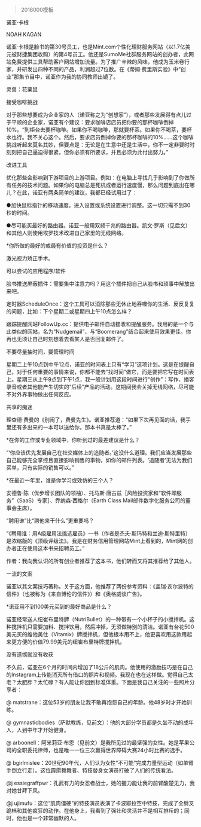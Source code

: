 # 
> 2018000模板



诺亚·卡根


NOAH KAGAN


诺亚·卡根是脸书的第30号员工，也是Mint.com个性化理财服务网站（以1.7亿美元被财捷集团收购）的第4号员工。他还是SumoMe社群服务网站的创办者，此网站免费提供工具帮助客户网站增加流量。为了推广辛辣的风味，他成为玉米卷行家，并研发出四种不同的产品，利润超过7位数。在《蒂姆·费里斯实验》中“创业”那集节目中，诺亚作为我的协同教师出镜了。

灵兽：花栗鼠


接受咖啡挑战

对于那些想要成为企业家的人（诺亚称之为“创想家”），或者那些发展得有点儿过于平顺的企业家，诺亚有个建议：要求咖啡店店员把你要的那杯咖啡倒掉10%。“到柜台去要杯咖啡。如果你不喝咖啡，那就要杯茶。如果你不喝茶，要杯水也行。我不关心这个。然后，要求店员倒掉你要的那杯咖啡的10%……这个咖啡挑战听起来莫名其妙，但要点是：无论是在生意中还是生活中，你不一定非要时时刻刻把自己逼迫得很紧，但你必须有所要求，并且必须为此付出努力。”


改进工具

优化那些会影响到下游项目的上游项目。例如：在电脑上寻找几乎影响到了你做所有任务的技术问题。如果你的电脑总是死机或者运行速度慢，那么问题到底出在哪儿？在此，诺亚有两条简单的建议，我都已经试用过了：


●加快鼠标指针的移动速度。进入设置或系统设置进行调整。这一切只需不到30秒的时间。

●尽可能买最好的路由器。诺亚一般用双频千兆的路由器。凯文·罗斯（见后文）和其他人则使用埃罗技术改进自己家里的无线网络。

*你所做的最好的或最有价值的投资是什么？

激光视力矫正手术。


可以尝试的应用程序/软件

脸书推送屏蔽插件：需要集中注意力吗？用这个插件把自己从脸书和琐事中解放出来吧。

定时器ScheduleOnce：这个工具可以消除那些无休止地吞噬你的生活、反反复复的问题，比如：下个星期二或星期四上午10点怎么样？

跟踪提醒网站FollowUp.cc：提供电子邮件自动接收和提醒服务。我用的是一个与此类似的网站，名为“Nudgemail”，与“Boomerang”结合起来使用效果更佳。你再也无须让自己时刻想着去看某人是否回复邮件了。


不要尽量抽时间，要管理时间

星期二上午10点到中午12点，诺亚的时间表上只有“学习”这项计划。这是在提醒自己，对于任何重要的事情来说，你都不能去“找时间”做它，而是要把它写在时间表上。星期三从上午9点到下午1点，我一般计划用这段时间进行“创作”：写作、播客录音或者其他能产生切实的“后续”产品的活动。这期间我会关掉无线网络，尽可能不对外界事物做出任何反应。


共享的痴迷

理查德·费曼的《别闹了，费曼先生》。诺亚推荐道：“如果下次再见面的话，我手里还有多出来的一本可以送给你，那本书真是太棒了。”

*在你的工作或专业领域中，你听到过的最差建议是什么？

“‘你应该优先发展自己在社交媒体上的追随者。’这没什么道理。我们应当发展那些自己能够完全掌控且直接影响销售的事物，如你的邮件列表。‘追随者’无法为我们买单，只有实际的销售可以。”

*在最近一年里，谁是你学习或效仿的三个人？

安德鲁·陈（优步增长团队的领袖）、托马斯·唐古兹［风险投资家和“软件即服务”（SaaS）专家］、乔纳森·西格尔（Earth Class Mail邮件数字化服务公司的董事会主席）。


“聘用谁”比“聘他来干什么”更重要吗？

“《聘用谁：用A级雇用法挑选雇员》一书（作者是杰夫·斯玛特和兰迪·斯特里特）是浓缩版的《顶级评级法》。我是在财务信用管理网站Mint上看到的，Mint网的创办者正在使用这本书来招聘员工。”


作者：我向我认识的所有创业者推荐了这本书，他们转而又将其推荐给了其他人。




一流的文案

诺亚以其文案技巧著称。关于这方面，他推荐了两份参考资料：《盖瑞·亥尔波特的信件》（也被称为《来自博伦的信件》）和《奥格威谈广告》。

*诺亚用不到100美元买到的最好商品是什么？

诺亚经常送人纽崔布里特牌（NutriBullet）的一种带有一个小杯子的小搅拌机。这种搅拌机只需要加料、搅拌饮用，然后冲掉，无须做特别的清洁。诺亚有台花500美元买的维他美仕（Vitamix）牌搅拌机，但他根本用不上，他更喜欢用这款用起来更方便的价值79.99美元的纽崔布里特牌搅拌机。


没有遗憾就没有收获

不久前，诺亚在6个月的时间内增加了18公斤的肌肉。他使用的激励技巧是在自己的Instagram上传能消灭所有借口的照片和视频。我现在也在这样做。觉得自己太老？太肥胖？太忙碌？有人能让你回到标准体重。下面是我自己关注的一些照片分享者：

@ matstrane：这位53岁的朋友让我不敢再抱怨自己的年龄。他48岁时才开始训练。

@ gymnasticbodies（萨默教练，见前文）：他的大部分学员都是久坐不动的成年人，人到中年才开始健身。

@ arboonell：阿米莉亚·布恩（见前文）是我所见过的最坚强的女性。她是苹果公司的全职委托律师，也是唯一一位三次赢得世界障碍大赛24小时比赛的选手。

@ bgirlmislee：20世纪90年代，人们认为女性“不可能”完成力量型运动（如单臂手倒立行走）。这位霹雳舞舞者、特技替身女演员打破了人们的传统看法。

@j essiegraffpwr：孔武有力的女忍者战士，她的握力能让我的前臂酸楚无力，我对她甘拜下风。

@j ujimufu：这位“肌肉僵硬”的特技演员表演了卡波耶拉空中特技，完成了全劈叉跪档和其他疯狂的动作。在他身上，我看到了强壮和灵活并不是相互排斥的；同时，他也是一个非常幽默的人。



